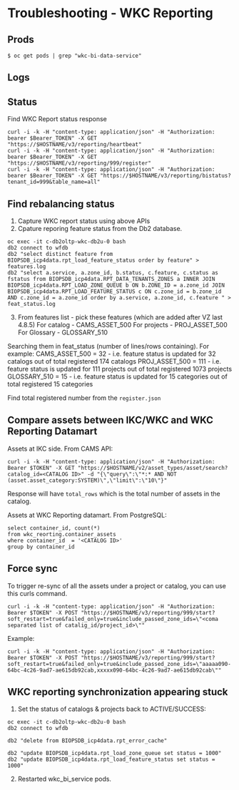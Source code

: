 # Troubleshooting - WKC Reporting 
## Prods 

```
$ oc get pods | grep "wkc-bi-data-service"
```

## Logs

## Status
Find WKC Report status response 
```
curl -i -k -H "content-type: application/json" -H "Authorization: bearer $Bearer_TOKEN" -X GET "https://$HOSTNAME/v3/reporting/heartbeat"
curl -i -k -H "content-type: application/json" -H "Authorization: bearer $Bearer_TOKEN" -X GET "https://$HOSTNAME/v3/reporting/999/register"
curl -i -k -H "content-type: application/json" -H "Authorization: bearer $Bearer_TOKEN" -X GET "https://$HOSTNAME/v3/reporting/bistatus?tenant_id=999&table_name=all"
```
## Find rebalancing status
1) Capture WKC report status using above APIs
2) Cpature reporing feature status from the Db2 database.
```
oc exec -it c-db2oltp-wkc-db2u-0 bash
db2 connect to wfdb
db2 "select distinct feature from BIOPSDB_icp4data.rpt_load_feature_status order by feature" > features.log
db2 "select a.service, a.zone_id, b.status, c.feature, c.status as fstatus from BIOPSDB_icp4data.RPT_DATA_TENANTS_ZONES a INNER JOIN BIOPSDB_icp4data.RPT_LOAD_ZONE_QUEUE b ON b.ZONE_ID = a.zone_id JOIN BIOPSDB_icp4data.RPT_LOAD_FEATURE_STATUS c ON c.zone_id = b.zone_id AND c.zone_id = a.zone_id order by a.service, a.zone_id, c.feature " > feat_status.log
```
3) From features list - pick these features (which are added after VZ last 4.8.5)
For catalog - CAMS_ASSET_500
For projects - PROJ_ASSET_500
For Glossary - GLOSSARY_510

Searching them in feat_status (number of lines/rows containing). For example:
CAMS_ASSET_500 = 32 - i.e. feature status is updated for 32 catalogs out of total registered 174 catalogs
PROJ_ASSET_500 = 111 - i.e. feature status is updated for 111 projects out of total registered 1073 projects
GLOSSARY_510 = 15 - i.e. feature status is updated for 15 categories out of total registered 15 categories

Find total registered number from the `register.json`

## Compare assets between IKC/WKC and WKC Reporting Datamart
Assets at IKC side. From CAMS API:
```
curl -i -k -H "content-type: application/json" -H "Authorization: Bearer $TOKEN" -X GET "https://$HOSTNAME/v2/asset_types/asset/search?catalog_id=<CATALOG ID>" -d "{\"query\":\"*:* AND NOT (asset.asset_category:SYSTEM)\",\"limit\":\"10\"}"
```
Response will have `total_rows` which is the total number of assets in the catalog.

Assets at WKC Reporting datamart. From PostgreSQL:
```
select container_id, count(*) 
from wkc_reorting.container_assets 
where container_id  = '<CATALOG ID>'
group by container_id
```

## Force sync
To trigger re-sync of all the assets under a project or catalog, you can use this curls command.
```
curl -i -k -H "content-type: application/json" -H "Authorization: Bearer $TOKEN" -X POST "https://$HOSTNAME/v3/reporting/999/start?soft_restart=true&failed_only=true&include_passed_zone_ids=\"<coma separated list of catalig_id/project_id>\""
```
Example:
```
curl -i -k -H "content-type: application/json" -H "Authorization: Bearer $TOKEN" -X POST "https://$HOSTNAME/v3/reporting/999/start?soft_restart=true&failed_only=true&include_passed_zone_ids=\"aaaaa090-64bc-4c26-9ad7-ae615db92cab,xxxxx090-64bc-4c26-9ad7-ae615db92cab\""
```

## WKC reporting synchronization appearing stuck
1) Set the status of catalogs & projects back to ACTIVE/SUCCESS:
```
oc exec -it c-db2oltp-wkc-db2u-0 bash
db2 connect to wfdb

db2 "delete from BIOPSDB_icp4data.rpt_error_cache"

db2 "update BIOPSDB_icp4data.rpt_load_zone_queue set status = 1000"
db2 "update BIOPSDB_icp4data.rpt_load_feature_status set status = 1000"
```
2) Restarted wkc_bi_service pods.

